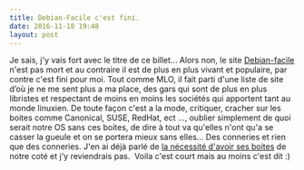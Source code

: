 ```yaml
---
title: Debian-Facile c'est fini.
date: 2016-11-18 19:48
layout: post
---
```


Je sais, j'y vais fort avec le titre de ce billet... Alors non, le site
[Debian-facile](https://debian-facile.org/) n'est pas mort et au
contraire il est de plus en plus vivant et populaire, par contre c'est
fini pour moi. Tout comme MLO, il fait parti d'une liste de site d’où je
ne me sent plus a ma place, des gars qui sont de plus en plus libristes
et respectant de moins en moins les sociétés qui apportent tant au monde
linuxien. De toute façon c'est a la mode, critiquer, cracher sur les
boites comme Canonical, SUSE, RedHat, ect ..., oublier simplement de
quoi serait notre OS sans ces boites, de dire à tout va qu'elles n'ont
qu'a se casser la gueule et on se portera mieux sans elles... Des
conneries et rien que des conneries. J'en ai déjà parlé de [la nécessité
d'avoir ses
boites](http://passiongnulinux.tuxfamily.org/2016/11/06/trolls-maudites-societes-vivant-du-libre/)
de notre coté et j'y reviendrais pas.  Voila c'est court mais au moins
c'est dit :)
